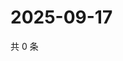 # 2025-09-17

共 0 条

<!-- BEGIN ZHIHUQUESTIONS -->
<!-- 最后更新时间 Wed Sep 17 2025 00:13:35 GMT+0800 (China Standard Time) -->

<!-- END ZHIHUQUESTIONS -->
